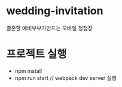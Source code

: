 # wedding-invitation
결혼할 예비부부가만드는 모바일 청첩장

# 프로젝트 실행
- npm install
- npm run start // webpack dev server 실행 
